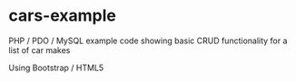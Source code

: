# cars-example
PHP / PDO / MySQL example code showing basic CRUD functionality for a list of car makes

Using Bootstrap / HTML5
